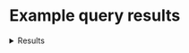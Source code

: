 # Example query results
<details>
  <summary>Results</summary>
  
```
Add example SQL query results here (please include the input queries as well)
```
</details>